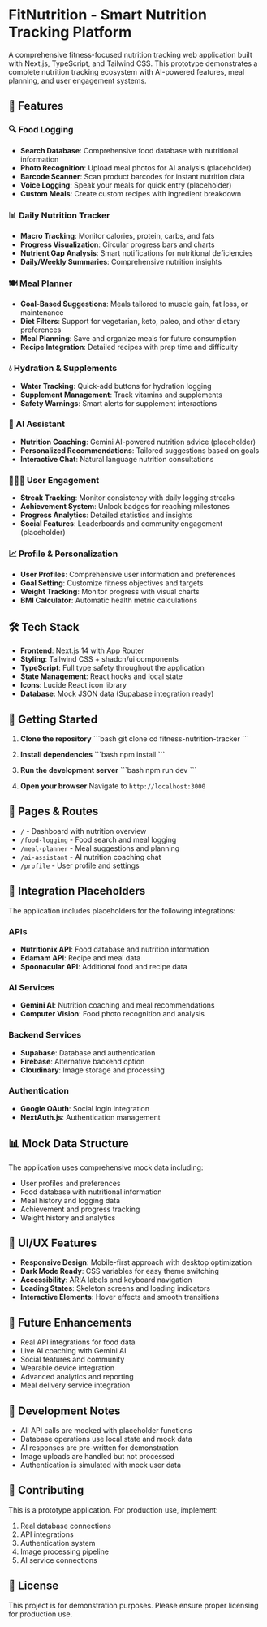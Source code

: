 # FitNutrition - Smart Nutrition Tracking Platform

A comprehensive fitness-focused nutrition tracking web application built with Next.js, TypeScript, and Tailwind CSS. This prototype demonstrates a complete nutrition tracking ecosystem with AI-powered features, meal planning, and user engagement systems.

## 🎯 Features

### 🔍 Food Logging
- **Search Database**: Comprehensive food database with nutritional information
- **Photo Recognition**: Upload meal photos for AI analysis (placeholder)
- **Barcode Scanner**: Scan product barcodes for instant nutrition data
- **Voice Logging**: Speak your meals for quick entry (placeholder)
- **Custom Meals**: Create custom recipes with ingredient breakdown

### 📊 Daily Nutrition Tracker
- **Macro Tracking**: Monitor calories, protein, carbs, and fats
- **Progress Visualization**: Circular progress bars and charts
- **Nutrient Gap Analysis**: Smart notifications for nutritional deficiencies
- **Daily/Weekly Summaries**: Comprehensive nutrition insights

### 🍽️ Meal Planner
- **Goal-Based Suggestions**: Meals tailored to muscle gain, fat loss, or maintenance
- **Diet Filters**: Support for vegetarian, keto, paleo, and other dietary preferences
- **Meal Planning**: Save and organize meals for future consumption
- **Recipe Integration**: Detailed recipes with prep time and difficulty

### 💧 Hydration & Supplements
- **Water Tracking**: Quick-add buttons for hydration logging
- **Supplement Management**: Track vitamins and supplements
- **Safety Warnings**: Smart alerts for supplement interactions

### 🧠 AI Assistant
- **Nutrition Coaching**: Gemini AI-powered nutrition advice (placeholder)
- **Personalized Recommendations**: Tailored suggestions based on goals
- **Interactive Chat**: Natural language nutrition consultations

### 🧑‍🤝‍🧑 User Engagement
- **Streak Tracking**: Monitor consistency with daily logging streaks
- **Achievement System**: Unlock badges for reaching milestones
- **Progress Analytics**: Detailed statistics and insights
- **Social Features**: Leaderboards and community engagement (placeholder)

### 📈 Profile & Personalization
- **User Profiles**: Comprehensive user information and preferences
- **Goal Setting**: Customize fitness objectives and targets
- **Weight Tracking**: Monitor progress with visual charts
- **BMI Calculator**: Automatic health metric calculations

## 🛠️ Tech Stack

- **Frontend**: Next.js 14 with App Router
- **Styling**: Tailwind CSS + shadcn/ui components
- **TypeScript**: Full type safety throughout the application
- **State Management**: React hooks and local state
- **Icons**: Lucide React icon library
- **Database**: Mock JSON data (Supabase integration ready)

## 🚀 Getting Started

1. **Clone the repository**
   \`\`\`bash
   git clone <repository-url>
   cd fitness-nutrition-tracker
   \`\`\`

2. **Install dependencies**
   \`\`\`bash
   npm install
   \`\`\`

3. **Run the development server**
   \`\`\`bash
   npm run dev
   \`\`\`

4. **Open your browser**
   Navigate to `http://localhost:3000`

## 📱 Pages & Routes

- `/` - Dashboard with nutrition overview
- `/food-logging` - Food search and meal logging
- `/meal-planner` - Meal suggestions and planning
- `/ai-assistant` - AI nutrition coaching chat
- `/profile` - User profile and settings

## 🔧 Integration Placeholders

The application includes placeholders for the following integrations:

### APIs
- **Nutritionix API**: Food database and nutrition information
- **Edamam API**: Recipe and meal data
- **Spoonacular API**: Additional food and recipe data

### AI Services
- **Gemini AI**: Nutrition coaching and meal recommendations
- **Computer Vision**: Food photo recognition and analysis

### Backend Services
- **Supabase**: Database and authentication
- **Firebase**: Alternative backend option
- **Cloudinary**: Image storage and processing

### Authentication
- **Google OAuth**: Social login integration
- **NextAuth.js**: Authentication management

## 📊 Mock Data Structure

The application uses comprehensive mock data including:
- User profiles and preferences
- Food database with nutritional information
- Meal history and logging data
- Achievement and progress tracking
- Weight history and analytics

## 🎨 UI/UX Features

- **Responsive Design**: Mobile-first approach with desktop optimization
- **Dark Mode Ready**: CSS variables for easy theme switching
- **Accessibility**: ARIA labels and keyboard navigation
- **Loading States**: Skeleton screens and loading indicators
- **Interactive Elements**: Hover effects and smooth transitions

## 🔮 Future Enhancements

- Real API integrations for food data
- Live AI coaching with Gemini AI
- Social features and community
- Wearable device integration
- Advanced analytics and reporting
- Meal delivery service integration

## 📝 Development Notes

- All API calls are mocked with placeholder functions
- Database operations use local state and mock data
- AI responses are pre-written for demonstration
- Image uploads are handled but not processed
- Authentication is simulated with mock user data

## 🤝 Contributing

This is a prototype application. For production use, implement:
1. Real database connections
2. API integrations
3. Authentication system
4. Image processing pipeline
5. AI service connections

## 📄 License

This project is for demonstration purposes. Please ensure proper licensing for production use.
